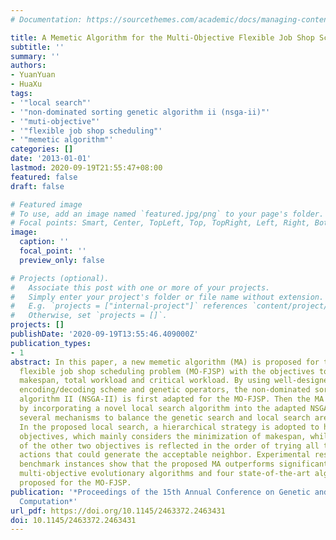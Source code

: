 ```yaml
---
# Documentation: https://sourcethemes.com/academic/docs/managing-content/

title: A Memetic Algorithm for the Multi-Objective Flexible Job Shop Scheduling Problem
subtitle: ''
summary: ''
authors:
- YuanYuan
- HuaXu
tags:
- '"local search"'
- '"non-dominated sorting genetic algorithm ii (nsga-ii)"'
- '"muti-objective"'
- '"flexible job shop scheduling"'
- '"memetic algorithm"'
categories: []
date: '2013-01-01'
lastmod: 2020-09-19T21:55:47+08:00
featured: false
draft: false

# Featured image
# To use, add an image named `featured.jpg/png` to your page's folder.
# Focal points: Smart, Center, TopLeft, Top, TopRight, Left, Right, BottomLeft, Bottom, BottomRight.
image:
  caption: ''
  focal_point: ''
  preview_only: false

# Projects (optional).
#   Associate this post with one or more of your projects.
#   Simply enter your project's folder or file name without extension.
#   E.g. `projects = ["internal-project"]` references `content/project/deep-learning/index.md`.
#   Otherwise, set `projects = []`.
projects: []
publishDate: '2020-09-19T13:55:46.409000Z'
publication_types:
- 1
abstract: In this paper, a new memetic algorithm (MA) is proposed for the muti-objective
  flexible job shop scheduling problem (MO-FJSP) with the objectives to minimize the
  makespan, total workload and critical workload. By using well-designed chromosome
  encoding/decoding scheme and genetic operators, the non-dominated sorting genetic
  algorithm II (NSGA-II) is first adapted for the MO-FJSP. Then the MA is developed
  by incorporating a novel local search algorithm into the adapted NSGA-II, where
  several mechanisms to balance the genetic search and local search are employed.
  In the proposed local search, a hierarchical strategy is adopted to handle the three
  objectives, which mainly considers the minimization of makespan, while the concern
  of the other two objectives is reflected in the order of trying all the possible
  actions that could generate the acceptable neighbor. Experimental results on well-known
  benchmark instances show that the proposed MA outperforms significantly two off-the-shelf
  multi-objective evolutionary algorithms and four state-of-the-art algorithms specially
  proposed for the MO-FJSP.
publication: '*Proceedings of the 15th Annual Conference on Genetic and Evolutionary
  Computation*'
url_pdf: https://doi.org/10.1145/2463372.2463431
doi: 10.1145/2463372.2463431
---
```

